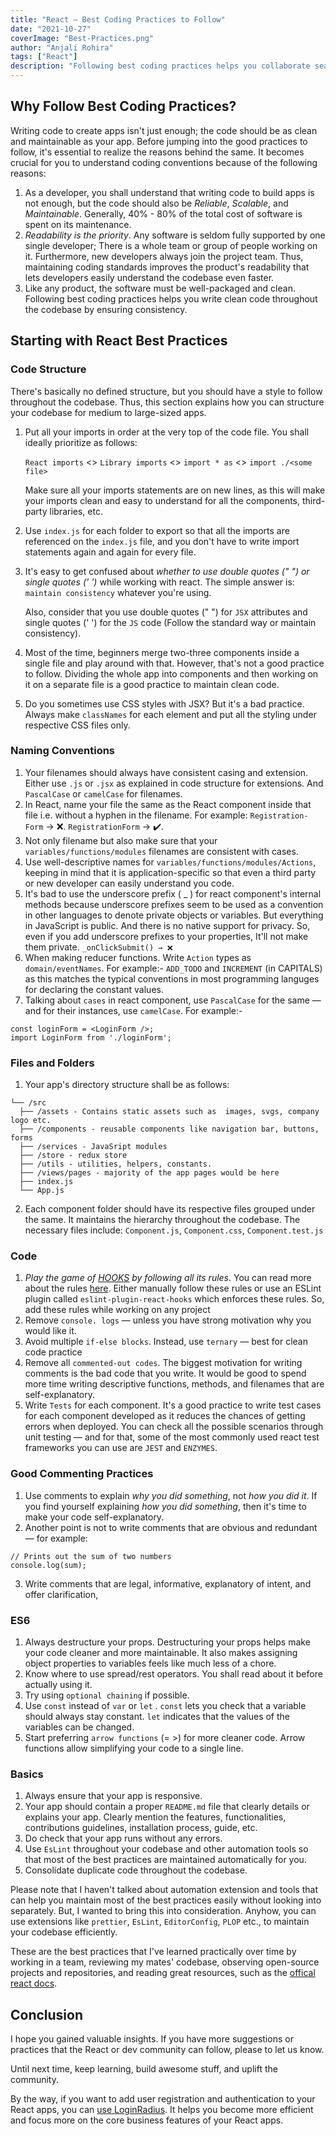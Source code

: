 ```yaml
---
title: "React — Best Coding Practices to Follow"
date: "2021-10-27"
coverImage: "Best-Practices.png"
author: "Anjali Rohira"
tags: ["React"]
description: "Following best coding practices helps you collaborate seamlessly and ensure code maintainability. Read more to learn the most important React coding practices."
---
```


## Why Follow Best Coding Practices?

Writing code to create apps isn't just enough; the code should be as clean and maintainable as your app. Before jumping into the good practices to follow, it's essential to realize the reasons behind the same. It becomes crucial for you to understand coding conventions because of the following reasons:

1. As a developer, you shall understand that writing code to build apps is not enough, but the code should also be _Reliable_, _Scalable_, and _Maintainable_. Generally, 40% - 80% of the total cost of software is spent on its maintenance.
2. _Readability is the priority_. Any software is seldom fully supported by one single developer; There is a whole team or group of people working on it. Furthermore, new developers always join the project team. Thus,  maintaining coding standards improves the product's readability that lets developers easily understand the codebase even faster.
3. Like any product, the software must be well-packaged and clean. Following best coding practices helps you write clean code throughout the codebase by ensuring consistency.

## Starting with React Best Practices

### Code Structure

There's basically no defined structure, but you should have a style to follow throughout the codebase. Thus, this section explains how you can structure your codebase for medium to large-sized apps.

1. Put all your imports in order at the very top of the code file. You shall ideally prioritize as follows:
    
	`React imports` <> `Library imports` <> `import * as` <> `import ./<some file>`

    Make sure all your imports statements are on new lines, as this will make your imports clean and easy to understand for all the components, third-party libraries, etc.
2. Use `index.js` for each folder to export so that all the imports are referenced on the `index.js` file, and you don't have to write import statements again and again for every file.
3. It's easy to get confused about _whether to use double quotes (" ") or single quotes (' ')_ while working with react. The simple answer is: `maintain consistency` whatever you're using. 

	Also, consider that you use double quotes (" ") for `JSX` attributes and single quotes (' ') for the `JS` code (Follow the standard way or maintain consistency).
4. Most of the time, beginners merge two-three components inside a single file and play around with that. However, that's not a good practice to follow. Dividing the whole app into components and then working on it on a separate file is a good practice to maintain clean code.
5. Do you sometimes use CSS styles with JSX? But it's a bad practice. Always make `classNames` for each element and put all the styling under respective CSS files only.

### Naming Conventions

1. Your filenames should always have consistent casing and extension. Either use `.js` or `.jsx` as explained in code structure for extensions. And `PascalCase` or `camelCase` for filenames.
2. In React, name your file the same as the React component inside that file i.e. without a hyphen in the filename. For example: `Registration-Form` → ❌. `RegistrationForm` → ✔️.
3. Not only filename but also make sure that your `variables/functions/modules` filenames are consistent with cases.
4. Use well-descriptive names for `variables/functions/modules/Actions`, keeping in mind that it is application-specific so that even a third party or new developer can easily understand you code.
5. It's bad to use the underscore prefix ( _ ) for react component's internal methods because underscore prefixes seem to be used as a convention in other languages to denote private objects or variables. But everything in JavaScript is public. And there is no native support for privacy. So, even if you add underscore prefixes to your properties, It'll not make them private. `_onClickSubmit() → ❌`
6. When making reducer functions. Write `Action` types as `domain/eventNames`. For example:- `ADD_TODO` and `INCREMENT` (in CAPITALS) as this matches the typical conventions in most programming languges for declaring the constant values.
7. Talking about `cases` in react component, use `PascalCase` for the same — and for their instances, use `camelCase`. For example:-

```
const loginForm = <LoginForm />;
import LoginForm from './loginForm';

```

### Files and Folders

1. Your app's directory structure shall be as follows:

```
└── /src
  ├── /assets - Contains static assets such as  images, svgs, company logo etc.
  ├── /components - reusable components like navigation bar, buttons, forms
  ├── /services - JavaSript modules
  ├── /store - redux store
  ├── /utils - utilities, helpers, constants.
  ├── /views/pages - majority of the app pages would be here
  ├── index.js
  └── App.js

```

2. Each component folder should have its respective files grouped under the same. It maintains the hierarchy throughout the codebase. The necessary files include:
`Component.js`, `Component.css`, `Component.test.js`

### Code

1. *Play the game of [HOOKS](https://www.smashingmagazine.com/2020/04/react-hooks-best-practices/) by following all its rules*. You can read more about the rules [here](https://www.smashingmagazine.com/2020/04/react-hooks-best-practices/).
Either manually follow these rules or use an ESLint plugin called `eslint-plugin-react-hooks` which enforces these rules. So, add these rules while working on any project
2. Remove `console. logs` — unless you have strong motivation why you would like it.
3. Avoid multiple `if-else blocks`. Instead, use `ternary` — best for clean code practice
4. Remove all `commented-out codes`. The biggest motivation for writing comments is the bad code that you write. It would be good to spend more time writing descriptive functions, methods, and filenames that are self-explanatory.
5. Write `Tests` for each component. It's a good practice to write test cases for each component developed as it reduces the chances of getting errors when deployed. You can check all the possible scenarios through unit testing — and for that, some of the most commonly used react test frameworks you can use are `JEST` and `ENZYMES`.

### Good Commenting Practices

1. Use comments to explain _why you did something_, not _how you did it_. If you find yourself explaining  _how you did something_, then it's time to make your code self-explanatory.
2. Another point is not to write comments that are obvious and redundant — for example:

```
// Prints out the sum of two numbers
console.log(sum);
```

3. Write comments that are legal, informative, explanatory of intent, and offer clarification,

### ES6

1. Always destructure your props. Destructuring your props helps make your code cleaner and more maintainable. It also makes assigning object properties to variables feels like much less of a chore.
2. Know where to use spread/rest operators. You shall read about it before actually using it.
3. Try using `optional chaining` if possible.
4. Use `const` instead of `var` or `let` . `const` lets you check that a variable should always stay constant. `let` indicates that the values of the variables can be changed.
5. Start preferring `arrow functions` (= >) for more cleaner code. Arrow functions allow simplifying your code to a single line.

### Basics

1. Always ensure that your app is responsive.
2. Your app should contain a proper `README.md` file that clearly details or explains your app. Clearly mention the features, functionalities, contributions guidelines, installation process, guide, etc.
3. Do check that your app runs without any errors.
4. Use `EsLint` throughout your codebase and other automation tools so that most of the best practices are maintained automatically for you.
5. Consolidate duplicate code throughout the codebase.

Please note that I haven't talked about automation extension and tools that can help you maintain most of the best practices easily without looking into separately. But, I wanted to bring this into consideration. Anyhow, you can use extensions like `prettier`, `EsLint`, `EditorConfig`, `PLOP` etc., to maintain your codebase efficiently.

These are the best practices that I've learned practically over time by working in a team, reviewing my mates' codebase, observing open-source projects and repositories, and reading great resources, such as the [offical react docs](https://reactjs.org/docs/getting-started.html). 

## Conclusion

I hope you gained valuable insights. If you have more suggestions or practices that the React or dev community can follow, please to let us know.

Until next time, keep learning, build awesome stuff, and uplift the community.

By the way, if you want to add user registration and authentication to your React apps, you can [use LoginRadius](https://www.loginradius.com/blog/async/user-authentication-react-application/). It helps you become more efficient and focus more on the core business features of your React apps.
